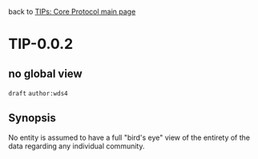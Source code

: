 back to [TIPs: Core Protocol main page](https://github.com/wds4/tapestry-protocol/blob/main/tips/core-protocol/README.md)

TIP-0.0.2
=====
no global view
-----

`draft` `author:wds4`

## Synopsis 

No entity is assumed to have a full "bird's eye" view of the entirety of the data regarding any individual community.
